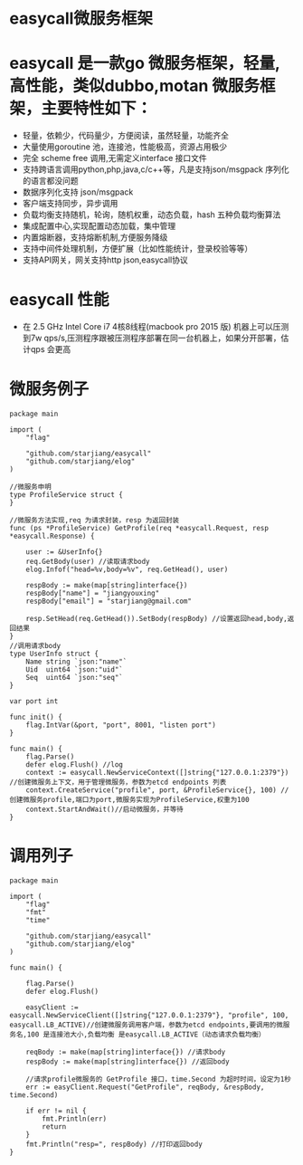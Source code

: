 # easycall微服务框架

easycall 是一款go 微服务框架，轻量,高性能，类似dubbo,motan 微服务框架，主要特性如下：
========================
* 轻量，依赖少，代码量少，方便阅读，虽然轻量，功能齐全
* 大量使用goroutine 池，连接池，性能极高，资源占用极少
* 完全 scheme free 调用,无需定义interface 接口文件
* 支持跨语言调用python,php,java,c/c++等，凡是支持json/msgpack 序列化的语言都没问题
* 数据序列化支持 json/msgpack
* 客户端支持同步，异步调用
* 负载均衡支持随机，轮询，随机权重，动态负载，hash 五种负载均衡算法
* 集成配置中心,实现配置动态加载，集中管理
* 内置熔断器，支持熔断机制,方便服务降级
* 支持中间件处理机制，方便扩展（比如性能统计，登录校验等等）
* 支持API网关，网关支持http json,easycall协议

easycall 性能
========================
* 在 2.5 GHz Intel Core i7 4核8线程(macbook pro 2015 版) 机器上可以压测到7w qps/s,压测程序跟被压测程序部署在同一台机器上，如果分开部署，估计qps 会更高

微服务例子
=====================================
```
package main

import (
	"flag"

	"github.com/starjiang/easycall"
	"github.com/starjiang/elog"
)

//微服务申明
type ProfileService struct {
}

//微服务方法实现,req 为请求封装，resp 为返回封装
func (ps *ProfileService) GetProfile(req *easycall.Request, resp *easycall.Response) {

	user := &UserInfo{}
	req.GetBody(user) //读取请求body
	elog.Infof("head=%v,body=%v", req.GetHead(), user)

	respBody := make(map[string]interface{})
	respBody["name"] = "jiangyouxing"
	respBody["email"] = "starjiang@gmail.com"

	resp.SetHead(req.GetHead()).SetBody(respBody) //设置返回head,body,返回结果
}
//调用请求body
type UserInfo struct {
	Name string `json:"name"`
	Uid  uint64 `json:"uid"`
	Seq  uint64 `json:"seq"`
}

var port int

func init() {
	flag.IntVar(&port, "port", 8001, "listen port")
}

func main() {
	flag.Parse()
	defer elog.Flush() //log
	context := easycall.NewServiceContext([]string{"127.0.0.1:2379"}) //创建微服务上下文，用于管理微服务，参数为etcd endpoints 列表
	context.CreateService("profile", port, &ProfileService{}, 100) //创建微服务profile,端口为port,微服务实现为ProfileService,权重为100
	context.StartAndWait()//启动微服务，并等待
}
```
调用列子
===============
```
package main

import (
	"flag"
	"fmt"
	"time"

	"github.com/starjiang/easycall"
	"github.com/starjiang/elog"
)

func main() {

	flag.Parse()
	defer elog.Flush()

	easyClient := easycall.NewServiceClient([]string{"127.0.0.1:2379"}, "profile", 100, easycall.LB_ACTIVE)//创建微服务调用客户端，参数为etcd endpoints,要调用的微服务名,100 是连接池大小,负载均衡 是easycall.LB_ACTIVE（动态请求负载均衡） 

	reqBody := make(map[string]interface{}) //请求body
	respBody := make(map[string]interface{}) //返回body

	//请求profile微服务的 GetProfile 接口，time.Second 为超时时间，设定为1秒
	err := easyClient.Request("GetProfile", reqBody, &respBody, time.Second)

	if err != nil {
		fmt.Println(err)
		return
	}
	fmt.Println("resp=", respBody) //打印返回body
}

```
